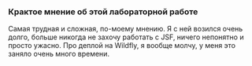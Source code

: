 ### Крактое мнение об этой лабораторной работе

Самая трудная и сложная, по-моему мнению. Я с ней возился очень долго, больше никогда не захочу работать с JSF, ничего непонятно и просто ужасно. Про деплой на Wildfly, я вообще молчу, у меня это заняло очень много времени.
